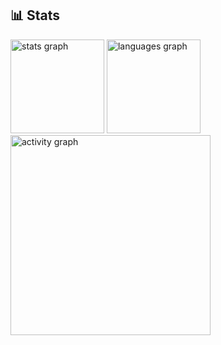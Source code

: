 <h2 align="left">📊 Stats</h2>

<div align="left">
  <img src="https://github-readme-stats.vercel.app/api?username=TalissonVitorino&show_icons=true&count_private=true&include_all_commits=true&theme=tokyonight&hide_border=false&title_color=FFD700&icon_color=FFD700&text_color=4B0082&bg_color=0D1117" height="150" alt="stats graph" />
  
  <img src="https://github-readme-stats.vercel.app/api/top-langs?username=TalissonVitorino&layout=compact&langs_count=5&theme=tokyonight&hide_border=false&title_color=FFD700&text_color=4B0082&bg_color=0D1117" height="150" alt="languages graph" />
  
  <img src="https://github-readme-activity-graph.vercel.app/graph?username=TalissonVitorino&theme=github-compact&bg_color=0D1117&color=4B0082&line=FFD700&point=4B0082&area=true&hide_border=false" height="320" alt="activity graph" />
</div>


